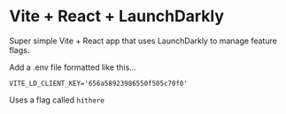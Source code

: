 # Vite + React + LaunchDarkly

Super simple Vite + React app that uses LaunchDarkly to manage feature flags. 

Add a .env file formatted like this... 

```
VITE_LD_CLIENT_KEY='656a58923986550f505c70f0'
```

Uses a flag called `hithere`